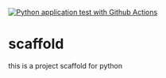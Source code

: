 [![Python application test with Github Actions](https://github.com/Arkeymedes/scaffold/actions/workflows/main.yml/badge.svg)](https://github.com/Arkeymedes/scaffold/actions/workflows/main.yml)

# scaffold
this is a project scaffold for python
